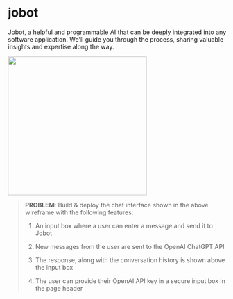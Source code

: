 # jobot
Jobot, a helpful and programmable AI that can be deeply integrated into any software application. We'll guide you through the process, sharing valuable insights and expertise along the way.

<img src="https://i.imgur.com/M185oF2.png" width="320">

> **PROBLEM**: Build & deploy the chat interface shown in the above wireframe with the following features:
> 
> 1. An input box where a user can enter a message and send it to Jobot
>
>
> 2. New messages from the user are sent to the OpenAI ChatGPT API 
>
>
> 3. The response, along with the conversation history is shown above the input box
>
>
> 4. The user can provide their OpenAI API key in a secure input box in the page header

